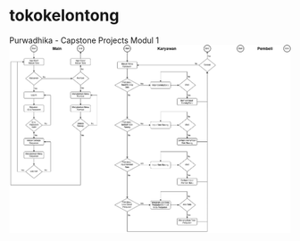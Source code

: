 # tokokelontong

Purwadhika - Capstone Projects Modul 1
![Alt text](capstoneprojectsatu.drawio.png)
